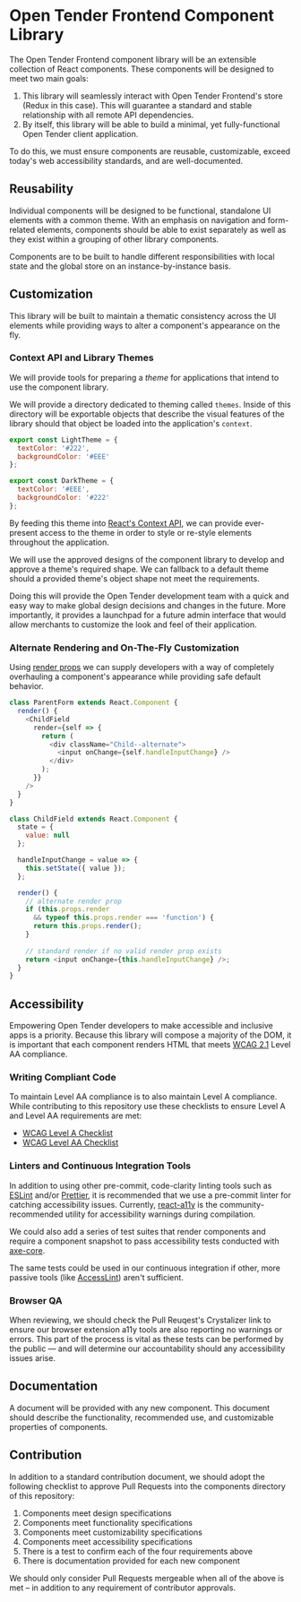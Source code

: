 # Open Tender Frontend Component Library
The Open Tender Frontend component library will be an extensible collection of React components. These components will be designed to meet two main goals:

1. This library will seamlessly interact with Open Tender Frontend's store (Redux in this case). This will guarantee a standard and stable relationship with all remote API dependencies.
2. By itself, this library will be able to build a minimal, yet fully-functional Open Tender client application.

To do this, we must ensure components are reusable, customizable, exceed today's web accessibility standards, and are well-documented.

## Reusability

Individual components will be designed to be functional, standalone UI elements with a common theme. With an emphasis on navigation and form-related elements, components should be able to exist separately as well as they exist within a grouping of other library components.

Components are to be built to handle different responsibilities with local state and the global store on an instance-by-instance basis.

## Customization

This library will be built to maintain a thematic consistency across the UI elements while providing ways to alter a component's appearance on the fly.

### Context API and Library Themes

We will provide tools for preparing a _theme_ for applications that intend to use the component library.

We will provide a directory dedicated to theming called `themes`. Inside of this directory will be exportable objects that describe the visual features of the library should that object be loaded into the application's `context`.

```js
export const LightTheme = {
  textColor: '#222',
  backgroundColor: '#EEE'
};

export const DarkTheme = {
  textColor: '#EEE',
  backgroundColor: '#222'
};
```

By feeding this theme into [React's Context API](https://reactjs.org/docs/context.html), we can provide ever-present access to the theme in order to style or re-style elements throughout the application.

We will use the approved designs of the component library to develop and approve a theme's required shape. We can fallback to a default theme should a provided theme's object shape not meet the requirements.

Doing this will provide the Open Tender development team with a quick and easy way to make global design decisions and changes in the future. More importantly, it provides a launchpad for a future admin interface that would allow merchants to customize the look and feel of their application.

### Alternate Rendering and On-The-Fly Customization

Using [render props](https://reactjs.org/docs/render-props.html) we can supply developers with a way of completely overhauling a component's appearance while providing safe default behavior.

```js
class ParentForm extends React.Component {
  render() {
    <ChildField
      render={self => {
        return (
          <div className="Child--alternate">
            <input onChange={self.handleInputChange} />
          </div>
        );
      }}
    />
  }
}

class ChildField extends React.Component {
  state = {
    value: null
  };

  handleInputChange = value => {
    this.setState({ value });
  };

  render() {
    // alternate render prop
    if (this.props.render
      && typeof this.props.render === 'function') {
      return this.props.render();
    }
    
    // standard render if no valid render prop exists
    return <input onChange={this.handleInputChange} />; 
  }
}
```

## Accessibility

Empowering Open Tender developers to make accessible and inclusive apps is a priority. Because this library will compose a majority of the DOM, it is important that each component renders HTML that meets [WCAG 2.1](https://www.w3.org/TR/WCAG21/) Level AA compliance.

### Writing Compliant Code

To maintain Level AA compliance is to also maintain Level A compliance. While contributing to this repository use these checklists to ensure Level A and Level AA requirements are met:

- [WCAG Level A Checklist](https://github.com/twg/accessibility/wiki/WCAG-Level-A-Checklist)
- [WCAG Level AA Checklist](https://github.com/twg/accessibility/wiki/WCAG-Level-AA-Checklist)

### Linters and Continuous Integration Tools

In addition to using other pre-commit, code-clarity linting tools such as [ESLint](https://eslint.org/) and/or [Prettier](https://prettier.io/), it is recommended that we use a pre-commit linter for catching accessibility issues. Currently, [react-a11y](https://github.com/reactjs/react-a11y) is the community-recommended utility for accessibility warnings during compilation. 

We could also add a series of test suites that render components and require a component snapshot to pass accessibility tests conducted with [axe-core](https://www.npmjs.com/package/axe-core).

The same tests could be used in our continuous integration if other, more passive tools (like [AccessLint](https://github.com/accesslint/accesslint-ci)) aren't sufficient.

### Browser QA

When reviewing, we should check the Pull Reuqest's Crystalizer link to ensure our browser extension a11y tools are also reporting no warnings or errors. This part of the process is vital as these tests can be performed by the public –– and will determine our accountability should any accessibility issues arise.

## Documentation

A document will be provided with any new component. This document should describe the functionality, recommended use, and customizable properties of components.

## Contribution

In addition to a standard contribution document, we should adopt the following checklist to approve Pull Requests into the components directory of this repository:

1. Components meet design specifications
2. Components meet functionality specifications
3. Components meet customizability specifications
4. Components meet accessibility specifications
5. There is a test to confirm each of the four requirements above
6. There is documentation provided for each new component

We should only consider Pull Requests mergeable when all of the above is met – in addition to any requirement of contributor approvals.
